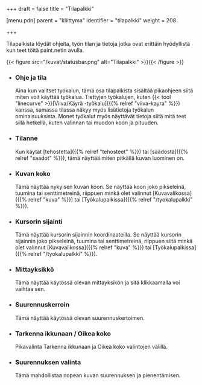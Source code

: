 +++
draft = false
title = "Tilapalkki"

[menu.pdn]
    parent = "kliittyma"
    identifier = "tilapalkki"
    weight = 208

+++

Tilapalkista löydät ohjeita, työn tilan ja tietoja jotka ovat erittäin hyödyllistä kun teet töitä paint.netin avulla.

{{< figure src="/kuvat/statusbar.png" alt="Tilapalkki" >}}{{< /figure >}}

* ### Ohje ja tila

    Aina kun valitset työkalun, tämä osa tilapalkista sisältää pikaohjeen siitä miten voit käyttää työkalua. Tiettyjen työkalujen, kuten
    {{< tool "linecurve" >}}[Viiva/Käyrä -työkalu]({{% relref "viiva-kayra" %}})
    kanssa, samassa tilassa näkyy myös lisätietoja työkalun ominaisuuksista. Monet työkalut myös näyttävät tietoja siitä mitä teet sillä hetkellä, kuten
    valinnan tai muodon koon ja pituuden.

* ### Tilanne

    Kun käytät [tehostetta]({{% relref "tehosteet" %}}) tai [säädöstä]({{% relref "saadot" %}}), tämä näyttää miten pitkällä kuvan luominen on.

* ### Kuvan koko

    Tämä näyttää nykyisen kuvan koon. Se näyttää koon joko pikseleinä, tuumina tai senttimetreinä, riippuen minkä olet valinnut
    [Kuvavalikossa]({{% relref "kuva" %}}) tai [Työkalupalkissa]({{% relref "/tyokalupalkki" %}}).

* ### Kursorin sijainti

    Tämä näyttää kursorin sijainnin koordinaateilla. Se näyttää kursorin sijainnin joko pikseleinä, tuumina tai senttimetreinä, riippuen siitä
    minkä olet valinnut [Kuvavalikossa]({{% relref "kuva" %}}) tai [Työkalupalkissa]({{% relref "/tyokalupalkki" %}}).

* ### Mittayksikkö

    Tämä näyttää käytössä olevan mittayksikön ja sitä klikkaamalla voi vaihtaa sen.

* ### Suurennuskerroin

    Tämä näyttää käytössä olevan suurennuskertoimen.

* ### Tarkenna ikkunaan / Oikea koko

    Pikavalinta Tarkenna ikkunaan ja Oikea koko valintojen välillä.

* ### Suurennuksen valinta

    Tämä mahdollistaa nopean kuvan suurennuksen ja pienentämisen.

